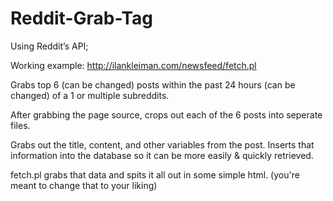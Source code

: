 # Reddit-Grab-Tag
Using Reddit’s API;

Working example: http://ilankleiman.com/newsfeed/fetch.pl

Grabs top 6 (can be changed) posts within the past 24 hours (can be changed) of a 1 or multiple subreddits.

After grabbing the page source, crops out each of the 6 posts into seperate files. 

Grabs out the title, content, and other variables from the post.
Inserts that information into the database so it can be more easily & quickly retrieved.

fetch.pl grabs that data and spits it all out in some simple html. (you're meant to change that to your liking)
